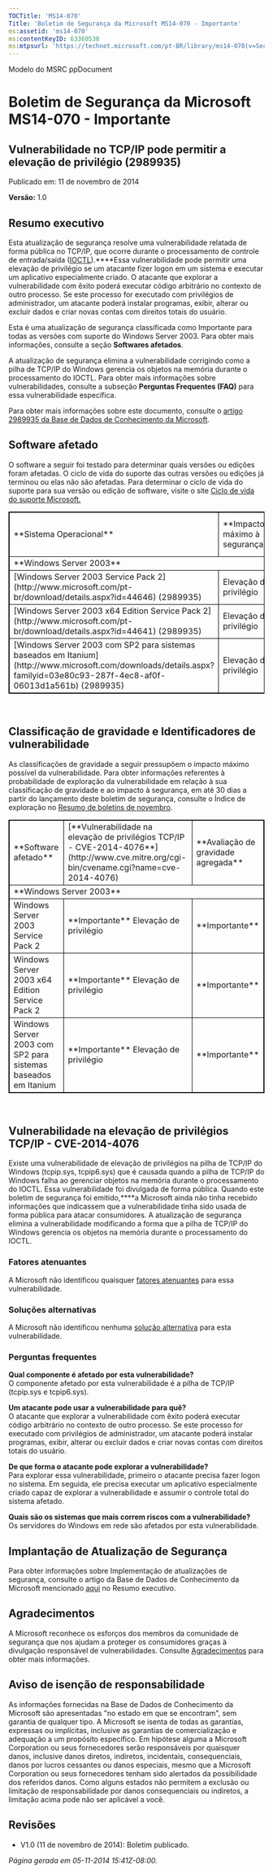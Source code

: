 ```yaml
---
TOCTitle: 'MS14-070'
Title: 'Boletim de Segurança da Microsoft MS14-070 - Importante'
ms:assetid: 'ms14-070'
ms:contentKeyID: 63360538
ms:mtpsurl: 'https://technet.microsoft.com/pt-BR/library/ms14-070(v=Security.10)'
---
```


Modelo do MSRC ppDocument

Boletim de Segurança da Microsoft MS14-070 - Importante
=======================================================

Vulnerabilidade no TCP/IP pode permitir a elevação de privilégio (2989935)
--------------------------------------------------------------------------

Publicado em: 11 de novembro de 2014

**Versão:** 1.0

Resumo executivo
----------------

Esta atualização de segurança resolve uma vulnerabilidade relatada de forma pública no TCP/IP, que ocorre durante o processamento de controle de entrada/saída ([IOCTL](https://technet.microsoft.com/pt-br/library/security/dn848375.aspx)).****Essa vulnerabilidade pode permitir uma elevação de privilégio se um atacante fizer logon em um sistema e executar um aplicativo especialmente criado. O atacante que explorar a vulnerabilidade com êxito poderá executar código arbitrário no contexto de outro processo. Se este processo for executado com privilégios de administrador, um atacante poderá instalar programas, exibir, alterar ou excluir dados e criar novas contas com direitos totais do usuário.

Esta é uma atualização de segurança classificada como Importante para todas as versões com suporte do Windows Server 2003. Para obter mais informações, consulte a seção **Softwares afetados**.

A atualização de segurança elimina a vulnerabilidade corrigindo como a pilha de TCP/IP do Windows gerencia os objetos na memória durante o processamento do IOCTL. Para obter mais informações sobre vulnerabilidades, consulte a subseção **Perguntas Frequentes (FAQ)** para essa vulnerabilidade específica.

Para obter mais informações sobre este documento, consulte o [artigo 2989935 da Base de Dados de Conhecimento da Microsoft](https://support.microsoft.com/kb/2989935/pt-br).

Software afetado
----------------

O software a seguir foi testado para determinar quais versões ou edições foram afetadas. O ciclo de vida do suporte das outras versões ou edições já terminou ou elas não são afetadas. Para determinar o ciclo de vida do suporte para sua versão ou edição de software, visite o site [Ciclo de vida do suporte Microsoft.](http://support2.microsoft.com/default.aspx?scid=fh;%5Bln%5D;lifecycle)
 
<p></p>

<table style="border:1px solid black;">
<tr>
<td style="border:1px solid black;">
**Sistema Operacional**

</td>
<td style="border:1px solid black;">
**Impacto máximo à segurança**

</td>
<td style="border:1px solid black;">
**Avaliação de gravidade agregada**

</td>
<td style="border:1px solid black;">
**Atualizações substituídas**

</td>
</tr>
<tr>
<td style="border:1px solid black;" colspan="4">
**Windows Server 2003**

</td>
</tr>
<tr>
<td style="border:1px solid black;">
[Windows Server 2003 Service Pack 2](http://www.microsoft.com/pt-br/download/details.aspx?id=44646)  
(2989935)

</td>
<td style="border:1px solid black;">
Elevação de privilégio

</td>
<td style="border:1px solid black;">
Importante

</td>
<td style="border:1px solid black;">
967723 no [MS09-048](https://technet.microsoft.com/pt-br/library/security/ms09-048)

</td>
</tr>
<tr>
<td style="border:1px solid black;">
[Windows Server 2003 x64 Edition Service Pack 2](http://www.microsoft.com/pt-br/download/details.aspx?id=44641)  
(2989935)

</td>
<td style="border:1px solid black;">
Elevação de privilégio

</td>
<td style="border:1px solid black;">
Importante

</td>
<td style="border:1px solid black;">
967723 no [MS09-048](https://technet.microsoft.com/pt-br/library/security/ms09-048)

</td>
</tr>
<tr>
<td style="border:1px solid black;">
[Windows Server 2003 com SP2 para sistemas baseados em Itanium](http://www.microsoft.com/downloads/details.aspx?familyid=03e80c93-287f-4ec8-af0f-06013d1a561b)  
(2989935)

</td>
<td style="border:1px solid black;">
Elevação de privilégio

</td>
<td style="border:1px solid black;">
Importante

</td>
<td style="border:1px solid black;">
967723 no [MS09-048](https://technet.microsoft.com/pt-br/library/security/ms09-048)

</td>
</tr>
</table> 

Classificação de gravidade e Identificadores de vulnerabilidade
---------------------------------------------------------------

As classificações de gravidade a seguir pressupõem o impacto máximo possível da vulnerabilidade. Para obter informações referentes à probabilidade de exploração da vulnerabilidade em relação à sua classificação de gravidade e ao impacto à segurança, em até 30 dias a partir do lançamento deste boletim de segurança, consulte o Índice de exploração no [Resumo de boletins de novembro](https://technet.microsoft.com/pt-br/library/security/ms14-nov).
 
<p></p>

<table style="border:1px solid black;">
<tr>
<td style="border:1px solid black;">
**Software afetado**

</td>
<td style="border:1px solid black;">
[**Vulnerabilidade na elevação de privilégios TCP/IP - CVE-2014-4076**](http://www.cve.mitre.org/cgi-bin/cvename.cgi?name=cve-2014-4076)

</td>
<td style="border:1px solid black;">
**Avaliação de gravidade agregada**

</td>
</tr>
<tr>
<td style="border:1px solid black;" colspan="3">
**Windows Server 2003**

</td>
</tr>
<tr>
<td style="border:1px solid black;">
Windows Server 2003 Service Pack 2

</td>
<td style="border:1px solid black;">
**Importante**  
Elevação de privilégio

</td>
<td style="border:1px solid black;">
**Importante**

</td>
</tr>
<tr>
<td style="border:1px solid black;">
Windows Server 2003 x64 Edition Service Pack 2

</td>
<td style="border:1px solid black;">
**Importante**  
Elevação de privilégio

</td>
<td style="border:1px solid black;">
**Importante**

</td>
</tr>
<tr>
<td style="border:1px solid black;">
Windows Server 2003 com SP2 para sistemas baseados em Itanium

</td>
<td style="border:1px solid black;">
**Importante**  
Elevação de privilégio

</td>
<td style="border:1px solid black;">
**Importante**

</td>
</tr>
</table> 

Vulnerabilidade na elevação de privilégios TCP/IP - CVE-2014-4076
-----------------------------------------------------------------

Existe uma vulnerabilidade de elevação de privilégios na pilha de TCP/IP do Windows (tcpip.sys, tcpip6.sys) que é causada quando a pilha de TCP/IP do Windows falha ao gerenciar objetos na memória durante o processamento do IOCTL. Essa vulnerabilidade foi divulgada de forma pública. Quando este boletim de segurança foi emitido,****a Microsoft ainda não tinha recebido informações que indicassem que a vulnerabilidade tinha sido usada de forma pública para atacar consumidores. A atualização de segurança elimina a vulnerabilidade modificando a forma que a pilha de TCP/IP do Windows gerencia os objetos na memória durante o processamento do IOCTL.

### Fatores atenuantes

A Microsoft não identificou quaisquer [fatores atenuantes](https://technet.microsoft.com/pt-br/library/security/dn848375.aspx) para essa vulnerabilidade.

### Soluções alternativas

A Microsoft não identificou nenhuma [solução alternativa](https://technet.microsoft.com/pt-br/library/security/dn848375.aspx) para esta vulnerabilidade.

### Perguntas frequentes

**Qual componente é afetado por esta vulnerabilidade?**   
O componente afetado por esta vulnerabilidade é a pilha de TCP/IP (tcpip.sys e tcpip6.sys).

**Um atacante pode usar a vulnerabilidade para quê?**   
O atacante que explorar a vulnerabilidade com êxito poderá executar código arbitrário no contexto de outro processo. Se este processo for executado com privilégios de administrador, um atacante poderá instalar programas, exibir, alterar ou excluir dados e criar novas contas com direitos totais do usuário.

**De que forma o atacante pode explorar a vulnerabilidade?**   
Para explorar essa vulnerabilidade, primeiro o atacante precisa fazer logon no sistema. Em seguida, ele precisa executar um aplicativo especialmente criado capaz de explorar a vulnerabilidade e assumir o controle total do sistema afetado.

**Quais são os sistemas que mais correm riscos com a vulnerabilidade?**   
Os servidores do Windows em rede são afetados por esta vulnerabilidade.

Implantação de Atualização de Segurança
---------------------------------------

Para obter informações sobre Implementação de atualizações de segurança, consulte o artigo da Base de Dados de Conhecimento da Microsoft mencionado [aqui](#kbarticle) no Resumo executivo.

Agradecimentos
--------------

A Microsoft reconhece os esforços dos membros da comunidade de segurança que nos ajudam a proteger os consumidores graças à divulgação responsável de vulnerabilidades. Consulte [Agradecimentos](https://technet.microsoft.com/pt-br/library/security/dn820091.aspx) para obter mais informações.

Aviso de isenção de responsabilidade
------------------------------------

As informações fornecidas na Base de Dados de Conhecimento da Microsoft são apresentadas "no estado em que se encontram", sem garantia de qualquer tipo. A Microsoft se isenta de todas as garantias, expressas ou implícitas, inclusive as garantias de comercialização e adequação a um propósito específico. Em hipótese alguma a Microsoft Corporation ou seus fornecedores serão responsáveis por quaisquer danos, inclusive danos diretos, indiretos, incidentais, consequenciais, danos por lucros cessantes ou danos especiais, mesmo que a Microsoft Corporation ou seus fornecedores tenham sido alertados da possibilidade dos referidos danos. Como alguns estados não permitem a exclusão ou limitação de responsabilidade por danos consequenciais ou indiretos, a limitação acima pode não ser aplicável a você.

Revisões
--------

-   V1.0 (11 de novembro de 2014): Boletim publicado.

*Página gerada em 05-11-2014 15:41Z-08:00.*
